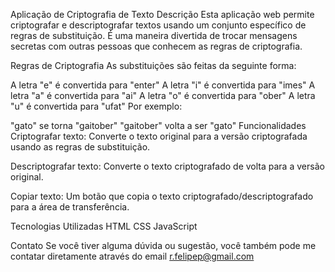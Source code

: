 Aplicação de Criptografia de Texto
Descrição
Esta aplicação web permite criptografar e descriptografar textos usando um conjunto específico de regras de substituição. É uma maneira divertida de trocar mensagens secretas com outras pessoas que conhecem as regras de criptografia.

Regras de Criptografia
As substituições são feitas da seguinte forma:

A letra "e" é convertida para "enter"
A letra "i" é convertida para "imes"
A letra "a" é convertida para "ai"
A letra "o" é convertida para "ober"
A letra "u" é convertida para "ufat"
Por exemplo:

"gato" se torna "gaitober"
"gaitober" volta a ser "gato"
Funcionalidades
Criptografar texto: Converte o texto original para a versão criptografada usando as regras de substituição.

Descriptografar texto: Converte o texto criptografado de volta para a versão original.

Copiar texto: Um botão que copia o texto criptografado/descriptografado para a área de transferência.

Tecnologias Utilizadas
HTML
CSS
JavaScript

Contato
Se você tiver alguma dúvida ou sugestão, você também pode me contatar diretamente através do email r.felipep@gmail.com
